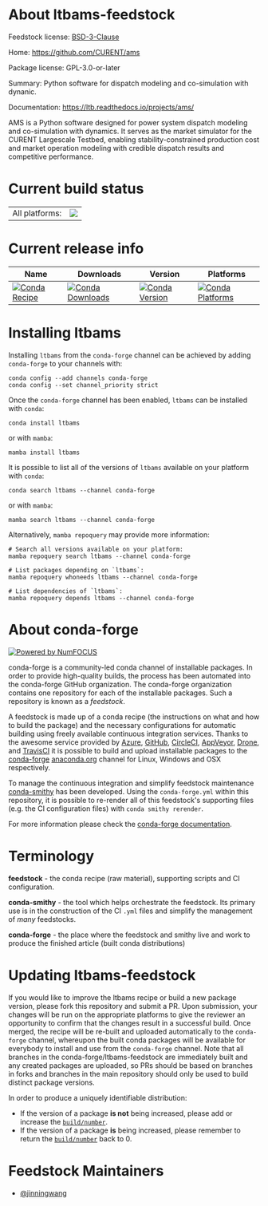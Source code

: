 About ltbams-feedstock
======================

Feedstock license: [BSD-3-Clause](https://github.com/conda-forge/ltbams-feedstock/blob/main/LICENSE.txt)

Home: https://github.com/CURENT/ams

Package license: GPL-3.0-or-later

Summary: Python software for dispatch modeling and co-simulation with dynanic.

Documentation: https://ltb.readthedocs.io/projects/ams/

AMS is a Python software designed for power system dispatch modeling and co-simulation with dynamics.
It serves as the market simulator for the CURENT Largescale Testbed, enabling stability-constrained
production cost and market operation modeling with credible dispatch results and competitive performance.


Current build status
====================


<table><tr><td>All platforms:</td>
    <td>
      <a href="https://dev.azure.com/conda-forge/feedstock-builds/_build/latest?definitionId=21708&branchName=main">
        <img src="https://dev.azure.com/conda-forge/feedstock-builds/_apis/build/status/ltbams-feedstock?branchName=main">
      </a>
    </td>
  </tr>
</table>

Current release info
====================

| Name | Downloads | Version | Platforms |
| --- | --- | --- | --- |
| [![Conda Recipe](https://img.shields.io/badge/recipe-ltbams-green.svg)](https://anaconda.org/conda-forge/ltbams) | [![Conda Downloads](https://img.shields.io/conda/dn/conda-forge/ltbams.svg)](https://anaconda.org/conda-forge/ltbams) | [![Conda Version](https://img.shields.io/conda/vn/conda-forge/ltbams.svg)](https://anaconda.org/conda-forge/ltbams) | [![Conda Platforms](https://img.shields.io/conda/pn/conda-forge/ltbams.svg)](https://anaconda.org/conda-forge/ltbams) |

Installing ltbams
=================

Installing `ltbams` from the `conda-forge` channel can be achieved by adding `conda-forge` to your channels with:

```
conda config --add channels conda-forge
conda config --set channel_priority strict
```

Once the `conda-forge` channel has been enabled, `ltbams` can be installed with `conda`:

```
conda install ltbams
```

or with `mamba`:

```
mamba install ltbams
```

It is possible to list all of the versions of `ltbams` available on your platform with `conda`:

```
conda search ltbams --channel conda-forge
```

or with `mamba`:

```
mamba search ltbams --channel conda-forge
```

Alternatively, `mamba repoquery` may provide more information:

```
# Search all versions available on your platform:
mamba repoquery search ltbams --channel conda-forge

# List packages depending on `ltbams`:
mamba repoquery whoneeds ltbams --channel conda-forge

# List dependencies of `ltbams`:
mamba repoquery depends ltbams --channel conda-forge
```


About conda-forge
=================

[![Powered by
NumFOCUS](https://img.shields.io/badge/powered%20by-NumFOCUS-orange.svg?style=flat&colorA=E1523D&colorB=007D8A)](https://numfocus.org)

conda-forge is a community-led conda channel of installable packages.
In order to provide high-quality builds, the process has been automated into the
conda-forge GitHub organization. The conda-forge organization contains one repository
for each of the installable packages. Such a repository is known as a *feedstock*.

A feedstock is made up of a conda recipe (the instructions on what and how to build
the package) and the necessary configurations for automatic building using freely
available continuous integration services. Thanks to the awesome service provided by
[Azure](https://azure.microsoft.com/en-us/services/devops/), [GitHub](https://github.com/),
[CircleCI](https://circleci.com/), [AppVeyor](https://www.appveyor.com/),
[Drone](https://cloud.drone.io/welcome), and [TravisCI](https://travis-ci.com/)
it is possible to build and upload installable packages to the
[conda-forge](https://anaconda.org/conda-forge) [anaconda.org](https://anaconda.org/)
channel for Linux, Windows and OSX respectively.

To manage the continuous integration and simplify feedstock maintenance
[conda-smithy](https://github.com/conda-forge/conda-smithy) has been developed.
Using the ``conda-forge.yml`` within this repository, it is possible to re-render all of
this feedstock's supporting files (e.g. the CI configuration files) with ``conda smithy rerender``.

For more information please check the [conda-forge documentation](https://conda-forge.org/docs/).

Terminology
===========

**feedstock** - the conda recipe (raw material), supporting scripts and CI configuration.

**conda-smithy** - the tool which helps orchestrate the feedstock.
                   Its primary use is in the construction of the CI ``.yml`` files
                   and simplify the management of *many* feedstocks.

**conda-forge** - the place where the feedstock and smithy live and work to
                  produce the finished article (built conda distributions)


Updating ltbams-feedstock
=========================

If you would like to improve the ltbams recipe or build a new
package version, please fork this repository and submit a PR. Upon submission,
your changes will be run on the appropriate platforms to give the reviewer an
opportunity to confirm that the changes result in a successful build. Once
merged, the recipe will be re-built and uploaded automatically to the
`conda-forge` channel, whereupon the built conda packages will be available for
everybody to install and use from the `conda-forge` channel.
Note that all branches in the conda-forge/ltbams-feedstock are
immediately built and any created packages are uploaded, so PRs should be based
on branches in forks and branches in the main repository should only be used to
build distinct package versions.

In order to produce a uniquely identifiable distribution:
 * If the version of a package **is not** being increased, please add or increase
   the [``build/number``](https://docs.conda.io/projects/conda-build/en/latest/resources/define-metadata.html#build-number-and-string).
 * If the version of a package **is** being increased, please remember to return
   the [``build/number``](https://docs.conda.io/projects/conda-build/en/latest/resources/define-metadata.html#build-number-and-string)
   back to 0.

Feedstock Maintainers
=====================

* [@jinningwang](https://github.com/jinningwang/)

